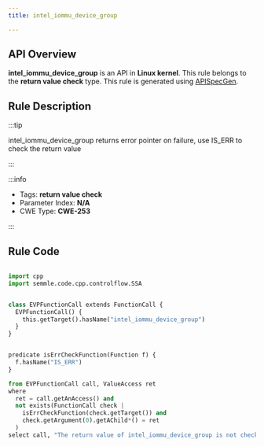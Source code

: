 ```yaml
---
title: intel_iommu_device_group

---
```



## API Overview
**intel_iommu_device_group** is an API in **Linux kernel**. This rule belongs to the **return value check** type. This rule is generated using [APISpecGen](../../tools/APISpecGen).
## Rule Description

:::tip

intel_iommu_device_group returns error pointer on failure, use IS_ERR to check the return value

:::

:::info

- Tags: **return value check**
- Parameter Index: **N/A**
- CWE Type: **CWE-253**

:::

## Rule Code
```python

import cpp
import semmle.code.cpp.controlflow.SSA


class EVPFunctionCall extends FunctionCall {
  EVPFunctionCall() {
    this.getTarget().hasName("intel_iommu_device_group")
  }
}


predicate isErrCheckFunction(Function f) {
  f.hasName("IS_ERR") 
}

from EVPFunctionCall call, ValueAccess ret
where
  ret = call.getAnAccess() and
  not exists(FunctionCall check |
    isErrCheckFunction(check.getTarget()) and
    check.getArgument(0).getAChild*() = ret
  )
select call, "The return value of intel_iommu_device_group is not checked with IS_ERR."
    
```